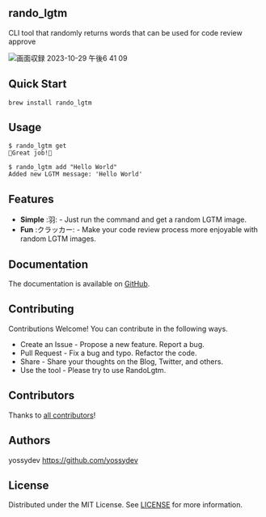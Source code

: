 ## rando_lgtm

CLI tool that randomly returns words that can be used for code review approve


![画面収録 2023-10-29 午後6 41 09](https://github.com/yossydev/rando_lgtm/assets/87469023/f9b9a13a-0cc3-4f42-90f4-e89ab12da228)

## Quick Start
```
brew install rando_lgtm
```

## Usage

```
$ rando_lgtm get
🤣Great job!🤣

$ rando_lgtm add "Hello World"
Added new LGTM message: 'Hello World'
```

## Features
- **Simple** :羽: - Just run the command and get a random LGTM image.
- **Fun** :クラッカー: - Make your code review process more enjoyable with random LGTM images.
## Documentation
The documentation is available on [GitHub](https://github.com/yossydev/RandoLGTM).
## Contributing
Contributions Welcome! You can contribute in the following ways.
- Create an Issue - Propose a new feature. Report a bug.
- Pull Request - Fix a bug and typo. Refactor the code.
- Share - Share your thoughts on the Blog, Twitter, and others.
- Use the tool - Please try to use RandoLgtm.

## Contributors
Thanks to [all contributors](https://github.com/yossydev/rando_lgtm/graphs/contributors)!

## Authors
yossydev <https://github.com/yossydev>

## License
Distributed under the MIT License. See [LICENSE](LICENSE) for more information.
